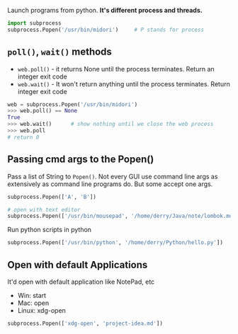 Launch programs from python. **It's different process and threads.** 

```python
import subprocess
subprocess.Popen('/usr/bin/midori')     # P stands for process
```

## `poll()`, `wait()` methods
- `web.poll()` - it returns None until the process terminates. Return an integer exit code
- `web.wait()` - It won't return anything until the process terminates. Return integer exit code
```python
web = subprocess.Popen('/usr/bin/midori')
>>> web.poll() == None
True
>>> web.wait()      # show nothing until we close the web process
>>> web.poll
# return 0
```

## Passing cmd args to the Popen()
Pass a list of String to `Popen()`. Not every GUI use command line args as extensively as command line programs do. But some accept one args.
```python
subprocess.Popen(['A', 'B'])

# open with text editor
subprocess.Popen(['/usr/bin/mousepad', '/home/derry/Java/note/lombok.md'])
```

Run python scripts in python
```python
subprocess.Popen(['/usr/bin/python', '/home/derry/Python/hello.py'])
```

## Open with default Applications
It'd open with default application like NotePad, etc
- Win: start
- Mac: open
- Linux: xdg-open

```python
subprocess.Popen(['xdg-open', 'project-idea.md'])
```

